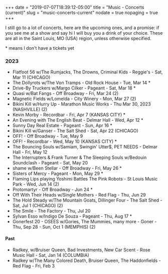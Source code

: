 +++
date = "2019-07-07T18:39:12-05:00"
title = "Music - Concerts (current)"
slug = "music-concerts-current"
nodate = true
nopaging = true
+++

I still go to a lot of concerts, here are the upcoming ones, and a promise: if you see me at a show and say hi I will buy you a drink of your choice. These are all in the Saint Louis, MO (USA) region, unless otherwise specified. 

\* means I don't have a tickets yet

### 2023

* Flatfoot 56 w/The Rumjacks, The Drowns, Criminal Kids - Reggie's - Sat, Mar 11 (CHICAGO)
* The Dollyrots w/The Von Tramps - Old Rock House - Tue, Mar 14 *
* Drive-By Truckers w/Margo Cilker - Pageant - Sat, Mar 18 * 
* Quasi w/Bat Fangs - Off Broadway - Fri, Mar 24 (2) 
* Magnetic Fields w/Lomelda - City Winery - Mon, Mar 27 (2) 
* Bikini Kill w/Hurry Up - Marathon Music Works - Thu Mar 30, 2023 (NASHVILLE) (2)
* Kevin Morby - Recordbar - Fri, Apr 7 (KANSAS CITY) *
* An Evening with The English Beat - Delmar Hall - Wed, Apr 12 *
* Sunny Day Real Estate - Pageant - Sun, Apr 16 *
* Bikini Kill w/Ganser - The Salt Shed - Sat, Apr 22 (CHICAGO)
* OFF! - Off Broadway - Tue, May 9
* OFF! - Recordbar - Wed, May 10 (KANSAS CITY) *
* The Bouncing Souls w/Samiam, Swingin' Utter$, PET NEEDS - Delmar Hall - Fri, May 12 
* The Interrupters & Frank Turner & The Sleeping Souls w/Bedouin Soundclash - Pageant - Sat, May 20 
* shame w/Been Stellar - Off Broadway - Fri, May 26 *
* Sisters of Mercy - Pageant - Mon, May 29 *
* Flaming Lips playing Yoshimi Battles The Pink Robots - St Louis Music Park - Wed, Jun 14 (2)
* Protomartyr - Off Broadway - Jun 24 *
* Off With Their Heads w/Single Mothers - Red Flag - Thu, Jun 29
* The Hold Steady w/The Mountain Goats, Dillinger Four - The Salt Shed - Sat, Jul 1 (CHICAGO) (2) 
* The Smile - The Factory - Thu, Jul 20
* Sylvan Esso w/Indigo De Souza - Pageant - Thu, Aug 17 * 
* Gonerfest 20 - OSEES w/Gories, The Mummies, many more - Goner - Thu, Sep 28 - Sun, Oct 1 (MEMPHIS) (2)

#### Past

* Radkey, w/Bruiser Queen, Bad Investments, New Car Scent - Rose Music Hall - Sat, Jan 14 (COLUMBIA)
* Radkey w/The Many Colored Death, Bruiser Queen, The Haddonfields - Red Flag - Fri, Feb 3
